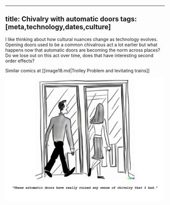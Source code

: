 
---
title: Chivalry with automatic doors
tags: [meta,technology,dates,culture]
---

I like thinking about how cultural nuances change as technology evolves. Opening doors used to be a common chivalrous act a lot earlier but what happens now that automatic doors are becoming the norm across places? Do we lose out on this act over time, does that have interesting second order effects? 


Similar comics at [[image18.md|Trolley Problem and levitating trains]]

![Alt text](image_33.jpg)